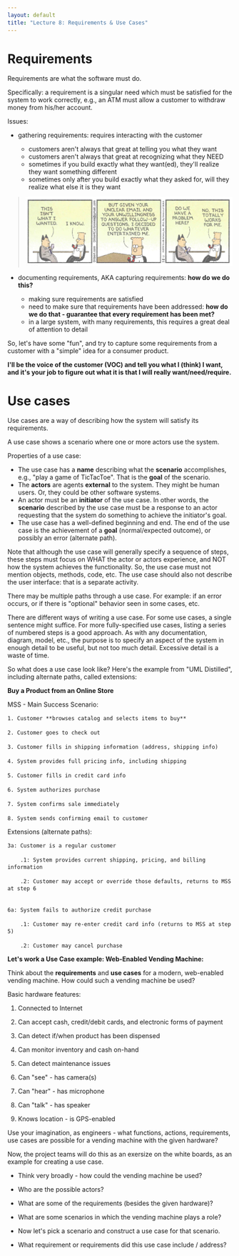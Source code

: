 ```yaml
---
layout: default
title: "Lecture 8: Requirements & Use Cases"
---
```


Requirements
============

Requirements are what the software must do.

Specifically: a requirement is a singular need which must be satisfied for the system to work correctly, e.g., an ATM must allow a customer to withdraw money from his/her account.

Issues:

-   gathering requirements: requires interacting with the customer

    -   customers aren't always that great at telling you what they want
	-	customers aren't always that great at recognizing what they NEED
    -   sometimes if you build exactly what they want(ed), they'll realize they want something different
	-	sometimes only after you build exactly what they asked for, will they realize what else it is they want
	
> ![dilbert](Dilbert_Requirements.png)	

-   documenting requirements, AKA capturing requirements: **how do we do this?**
		
	-   making sure requirements are satisfied
    -   need to make sure that requirements have been addressed: **how do we do that - guarantee that every requirement has been met?**
    -   in a large system, with many requirements, this requires a great deal of attention to detail
	
So, let's have some "fun", and try to capture some requirements from a customer with a "simple" idea for a consumer product.

**I'll be the voice of the customer (VOC) and tell you what I (think) I want, and it's your job to figure out what it is that I will really want/need/require.**


Use cases
=========

Use cases are a way of describing how the system will satisfy its requirements.

A use case shows a scenario where one or more actors use the system.

Properties of a use case:

-   The use case has a **name** describing what the **scenario** accomplishes, e.g., "play a game of TicTacToe".  That is the **goal** of the scenario.
-   The **actors** are agents **external** to the system. They might be human users. Or, they could be other software systems.
-   An actor must be an **initiator** of the use case. In other words, the **scenario** described by the use case must be a response to an actor requesting that the system do something to achieve the initiator's goal.
-   The use case has a well-defined beginning and end. The end of the use case is the achievement of a **goal** (normal/expected outcome), or possibly an error (alternate path).

Note that although the use case will generally specify a sequence of steps, these steps must focus on WHAT the actor or actors experience, and NOT how the system achieves the functionality. So, the use case must not mention objects, methods, code, etc. The use case should also not describe the user interface: that is a separate activity.

There may be multiple paths through a use case. For example: if an error occurs, or if there is "optional" behavior seen in some cases, etc.

There are different ways of writing a use case. For some use cases, a single sentence might suffice. For more fully-specified use cases, listing a series of numbered steps is a good approach. As with any documentation, diagram, model, etc., the purpose is to specify an aspect of the system in enough detail to be useful, but not too much detail. Excessive detail is a waste of time.

So what does a use case look like?  Here's the example from "UML Distilled", including alternate paths, called extensions:

**Buy a Product from an Online Store**

MSS - Main Success Scenario:

	1. Customer **browses catalog and selects items to buy**

	2. Customer goes to check out

	3. Customer fills in shipping information (address, shipping info)

	4. System provides full pricing info, including shipping

	5. Customer fills in credit card info

	6. System authorizes purchase

	7. System confirms sale immediately

	8. System sends confirming email to customer

Extensions (alternate paths):

	3a: Customer is a regular customer

		.1: System provides current shipping, pricing, and billing information
		
		.2: Customer may accept or override those defaults, returns to MSS at step 6
		
	
	6a: System fails to authorize credit purchase

		.1: Customer may re-enter credit card info (returns to MSS at step 5)
		
		.2: Customer may cancel purchase
	

**Let's work a Use Case example: Web-Enabled Vending Machine:**

Think about the **requirements** and **use cases** for a modern, web-enabled vending machine.  How could such a vending machine be used?

Basic hardware features:
 
   1) Connected to Internet
   
   2) Can accept cash, credit/debit cards, and electronic forms of payment
   
   3) Can detect if/when product has been dispensed
   
   4) Can monitor inventory and cash on-hand
   
   5) Can detect maintenance issues
   
   6) Can "see" - has camera(s)
   
   7) Can "hear" - has microphone
   
   8) Can "talk" - has speaker
   
   9) Knows location - is GPS-enabled
   
Use your imagination, as engineers - what functions, actions, requirements, use cases are possible for a vending machine with the given hardware?
   
Now, the project teams will do this as an exersize on the white boards, as an example for creating a use case.
   
-	Think very broadly - how could the vending machine be used?

-   Who are the possible actors?

-	What are some of the requirements (besides the given hardware)?

-	What are some scenarios in which the vending machine plays a role?

-	Now let's pick a scenario and construct a use case for that scenario.

-	What requirement or requirements did this use case include / address?